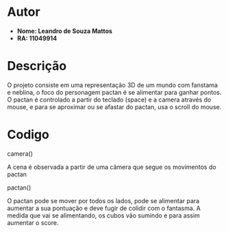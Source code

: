 # Autor

* **Nome: Leandro de Souza Mattos**
* **RA: 11049914**

# Descrição

O projeto consiste em uma representação 3D de um mundo com fanstama e neblina, o foco do personagem pactan é se alimentar para ganhar pontos. O pactan é controlado a partir do teclado (space) e a camera através do mouse, e para se aproximar ou se afastar do pactan, usa o scroll do mouse.

# Codigo

camera()

A cena é observada a partir de uma câmera que segue os movimentos do pactan

pactan()

O pactan pode se mover por todos os lados, pode se alimentar para aumentar a sua pontuação e deve fugir de colidir com o fantasma.
A medida que vai se alimentando, os cubos vão sumindo e para assim aumentar o score.